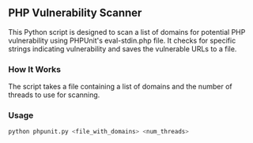 ## PHP Vulnerability Scanner

This Python script is designed to scan a list of domains for potential PHP vulnerability using PHPUnit's eval-stdin.php file. It checks for specific strings indicating vulnerability and saves the vulnerable URLs to a file.

### How It Works

The script takes a file containing a list of domains and the number of threads to use for scanning.

### Usage

```bash
python phpunit.py <file_with_domains> <num_threads>
